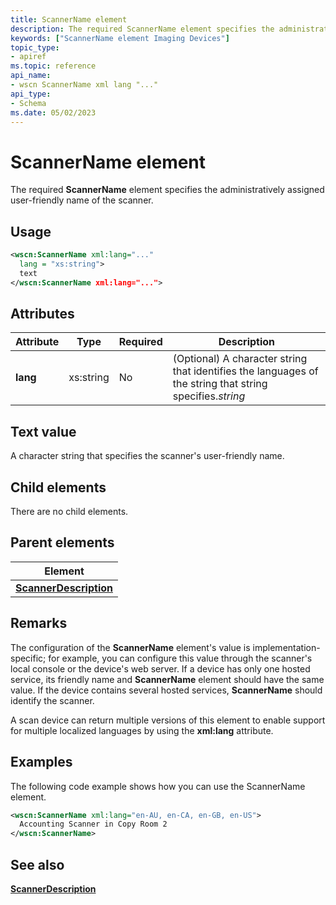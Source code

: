 ```yaml
---
title: ScannerName element
description: The required ScannerName element specifies the administratively assigned user-friendly name of the scanner.
keywords: ["ScannerName element Imaging Devices"]
topic_type:
- apiref
ms.topic: reference
api_name:
- wscn ScannerName xml lang "..."
api_type:
- Schema
ms.date: 05/02/2023
---
```


# ScannerName element

The required **ScannerName** element specifies the administratively assigned user-friendly name of the scanner.

## Usage

```xml
<wscn:ScannerName xml:lang="..."
  lang = "xs:string">
  text
</wscn:ScannerName xml:lang="...">
```

## Attributes

| Attribute | Type | Required | Description |
|--|--|--|--|
| **lang** | xs:string | No | (Optional) A character string that identifies the languages of the string that string specifies.*string* |

## Text value

A character string that specifies the scanner's user-friendly name.

## Child elements

There are no child elements.

## Parent elements

| Element |
|--|
| [**ScannerDescription**](scannerdescription.md) |

## Remarks

The configuration of the **ScannerName** element's value is implementation-specific; for example, you can configure this value through the scanner's local console or the device's web server. If a device has only one hosted service, its friendly name and **ScannerName** element should have the same value. If the device contains several hosted services, **ScannerName** should identify the scanner.

A scan device can return multiple versions of this element to enable support for multiple localized languages by using the **xml:lang** attribute.

## Examples

The following code example shows how you can use the ScannerName element.

```xml
<wscn:ScannerName xml:lang="en-AU, en-CA, en-GB, en-US">
  Accounting Scanner in Copy Room 2
</wscn:ScannerName>
```

## See also

[**ScannerDescription**](scannerdescription.md)
